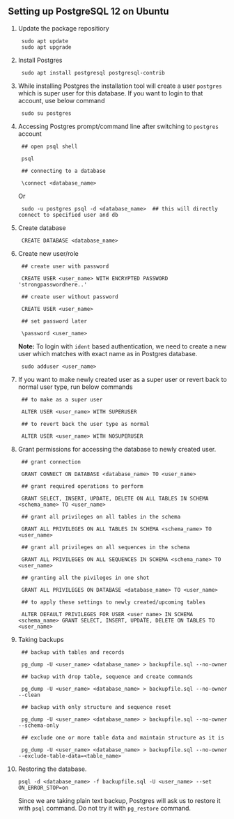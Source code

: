 ## Setting up PostgreSQL 12 on Ubuntu

1. Update the package repositiory

        sudo apt update
        sudo apt upgrade

2. Install Postgres

        sudo apt install postgresql postgresql-contrib

3. While installing Postgres the installation tool will create a user `postgres` which is super user for this database. If you want to login to that account, use below command

        sudo su postgres

4. Accessing Postgres prompt/command line after switching to `postgres` account

        ## open psql shell

        psql

        ## connecting to a database

        \connect <database_name>

   Or

        sudo -u postgres psql -d <database_name>  ## this will directly connect to specified user and db

5. Create database

        CREATE DATABASE <database_name>

6. Create new user/role

        ## create user with password

        CREATE USER <user_name> WITH ENCRYPTED PASSWORD 'strongpasswordhere..'

        ## create user without password

        CREATE USER <user_name>

        ## set password later

        \password <user_name>

   **Note:** To login with `ident` based authentication, we need to create a new user which matches with exact name as in Postgres database.

        sudo adduser <user_name>

7. If you want to make newly created user as a super user or revert back to normal user type, run below commands

        ## to make as a super user

        ALTER USER <user_name> WITH SUPERUSER

        ## to revert back the user type as normal

        ALTER USER <user_name> WITH NOSUPERUSER

8. Grant permissions for accessing the database to newly created user.

        ## grant connection

        GRANT CONNECT ON DATABASE <database_name> TO <user_name>

        ## grant required operations to perform

        GRANT SELECT, INSERT, UPDATE, DELETE ON ALL TABLES IN SCHEMA <schema_name> TO <user_name>

        ## grant all privileges on all tables in the schema

        GRANT ALL PRIVILEGES ON ALL TABLES IN SCHEMA <schema_name> TO <user_name>

        ## grant all privileges on all sequences in the schema

        GRANT ALL PRIVILEGES ON ALL SEQUENCES IN SCHEMA <schema_name> TO <user_name>

        ## granting all the pivileges in one shot

        GRANT ALL PRIVILEGES ON DATABASE <database_name> TO <user_name>

        ## to apply these settings to newly created/upcoming tables

        ALTER DEFAULT PRIVILEGES FOR USER <user_name> IN SCHEMA <schema_name> GRANT SELECT, INSERT, UPDATE, DELETE ON TABLES TO <user_name>

9. Taking backups

        ## backup with tables and records

        pg_dump -U <user_name> <database_name> > backupfile.sql --no-owner

        ## backup with drop table, sequence and create commands

        pg_dump -U <user_name> <database_name> > backupfile.sql --no-owner --clean

        ## backup with only structure and sequence reset

        pg_dump -U <user_name> <database_name> > backupfile.sql --no-owner --schema-only

        ## exclude one or more table data and maintain structure as it is
        
        pg_dump -U <user_name> <database_name> > backupfile.sql --no-owner --exclude-table-data=<table_name>

10. Restoring the database.

        psql -d <database_name> -f backupfile.sql -U <user_name> --set ON_ERROR_STOP=on

    Since we are taking plain text backup, Postgres will ask us to restore it with `psql` command. Do not try it with `pg_restore` command.
